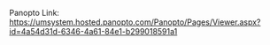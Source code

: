 Panopto Link: https://umsystem.hosted.panopto.com/Panopto/Pages/Viewer.aspx?id=4a54d31d-6346-4a61-84e1-b299018591a1
